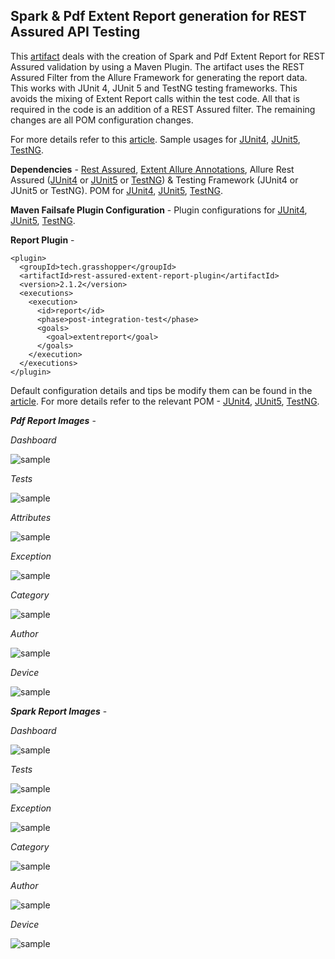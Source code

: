 ## Spark & Pdf Extent Report generation for REST Assured API Testing

This [artifact](http://ghchirp.tech/3791/) deals with the creation of Spark and Pdf Extent Report for REST Assured validation by using a Maven Plugin. The artifact uses the REST Assured Filter from the Allure Framework for generating the report data. This works with JUnit 4, JUnit 5 and TestNG testing frameworks. This avoids the mixing of Extent Report calls within the test code. All that is required in the code is an addition of a REST Assured filter. The remaining changes are all POM configuration changes.

For more details refer to this [article](http://ghchirp.tech/3791/). Sample usages for [JUnit4](https://github.com/grasshopper7/rest-assured-report-junit4), [JUnit5](https://github.com/grasshopper7/rest-assured-report-junit5), [TestNG](https://github.com/grasshopper7/rest-assured-report-testng).

**Dependencies** - [Rest Assured](https://mvnrepository.com/artifact/io.rest-assured/rest-assured), [Extent Allure Annotations](https://mvnrepository.com/artifact/tech.grasshopper/extentreport-allure-annotation), Allure Rest Assured ([JUnit4](https://mvnrepository.com/artifact/io.qameta.allure/allure-junit4) or [JUnit5](https://mvnrepository.com/artifact/io.qameta.allure/allure-junit5) or [TestNG](https://mvnrepository.com/artifact/io.qameta.allure/allure-testng)) & Testing Framework (JUnit4 or JUnit5 or TestNG). POM for [JUnit4](https://github.com/grasshopper7/rest-assured-report-junit4/blob/ef35adc7b4fbf6405be99ecdeafb2ec3d289fc4e/pom.xml#L17), [JUnit5](https://github.com/grasshopper7/rest-assured-report-junit5/blob/2d22fe62a188f887412c8cc0e046b9fbcd7619f0/pom.xml#L17), [TestNG](https://github.com/grasshopper7/rest-assured-report-testng/blob/142f30dd6dab040f1b63a70470238915813c0378/pom.xml#L16).

**Maven Failsafe Plugin Configuration** - Plugin configurations for [JUnit4](https://github.com/grasshopper7/rest-assured-report-junit4/blob/ef35adc7b4fbf6405be99ecdeafb2ec3d289fc4e/pom.xml#L74), [JUnit5](https://github.com/grasshopper7/rest-assured-report-junit5/blob/2d22fe62a188f887412c8cc0e046b9fbcd7619f0/pom.xml#L67), [TestNG](https://github.com/grasshopper7/rest-assured-report-testng/blob/142f30dd6dab040f1b63a70470238915813c0378/pom.xml#L61).

**Report Plugin** -
```
<plugin>
  <groupId>tech.grasshopper</groupId>
  <artifactId>rest-assured-extent-report-plugin</artifactId>
  <version>2.1.2</version>
  <executions>
    <execution>
      <id>report</id>
      <phase>post-integration-test</phase>
      <goals>
        <goal>extentreport</goal>
      </goals>
    </execution>
  </executions>
</plugin>
```
Default configuration details and tips be modify them can be found in the [article](http://ghchirp.tech/3791/). For more details refer to the relevant POM - [JUnit4](https://github.com/grasshopper7/rest-assured-report-junit4/blob/master/pom.xml), [JUnit5](https://github.com/grasshopper7/rest-assured-report-junit5/blob/master/pom.xml), [TestNG](https://github.com/grasshopper7/rest-assured-report-testng/blob/master/pom.xml).

***Pdf Report Images*** - 

*Dashboard*

![sample](https://raw.githubusercontent.com/grasshopper7/rest-assured-extent-report-plugin/master/images/ra-db.png)

*Tests*

![sample](https://raw.githubusercontent.com/grasshopper7/rest-assured-extent-report-plugin/master/images/ra-tests.png)

*Attributes*

![sample](https://raw.githubusercontent.com/grasshopper7/rest-assured-extent-report-plugin/master/images/ra-attributes.png)

*Exception*

![sample](https://raw.githubusercontent.com/grasshopper7/rest-assured-extent-report-plugin/master/images/ra-exception.png)

*Category*

![sample](https://raw.githubusercontent.com/grasshopper7/rest-assured-extent-report-plugin/master/images/ra-category.png)

*Author*

![sample](https://raw.githubusercontent.com/grasshopper7/rest-assured-extent-report-plugin/master/images/ra-author.png)

*Device*

![sample](https://raw.githubusercontent.com/grasshopper7/rest-assured-extent-report-plugin/master/images/ra-device.png)

***Spark Report Images*** - 

*Dashboard*

![sample](https://raw.githubusercontent.com/grasshopper7/rest-assured-extent-report-plugin/master/images/dashboard.png)

*Tests*

![sample](https://raw.githubusercontent.com/grasshopper7/rest-assured-extent-report-plugin/master/images/tests.png)

*Exception*

![sample](https://raw.githubusercontent.com/grasshopper7/rest-assured-extent-report-plugin/master/images/exception.png)

*Category*

![sample](https://raw.githubusercontent.com/grasshopper7/rest-assured-extent-report-plugin/master/images/category.png)

*Author*

![sample](https://raw.githubusercontent.com/grasshopper7/rest-assured-extent-report-plugin/master/images/author.png)

*Device*

![sample](https://raw.githubusercontent.com/grasshopper7/rest-assured-extent-report-plugin/master/images/device.png)
